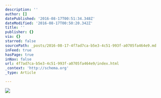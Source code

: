 ```yaml
---
description: ''
author: []
datePublished: '2016-08-17T00:51:34.348Z'
dateModified: '2016-08-17T00:50:20.342Z'
title: ''
publisher: {}
via: {}
starred: false
sourcePath: _posts/2016-08-17-4f7ad7ca-b5e3-4c51-993f-a0705fa464e9.md
inFeed: true
hasPage: true
inNav: false
url: 4f7ad7ca-b5e3-4c51-993f-a0705fa464e9/index.html
_context: 'http://schema.org'
_type: Article

---
```

![](https://the-grid-user-content.s3-us-west-2.amazonaws.com/ba9b6f1c-8f0f-4117-b344-634fcd53d862.jpg)